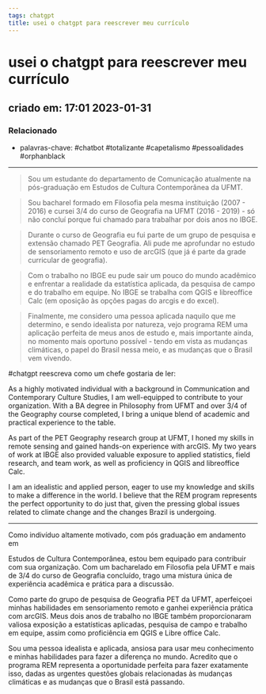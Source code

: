 ```yaml
---
tags: chatgpt
title: usei o chatgpt para reescrever meu currículo
---
```


# usei o chatgpt para reescrever meu currículo

## criado em: 17:01 2023-01-31

### Relacionado

- palavras-chave: #chatbot #totalizante #capetalismo #pessoalidades #orphanblack 

---

>Sou um estudante do departamento de Comunicação atualmente na pós-graduação em Estudos de Cultura Contemporânea da UFMT.

>Sou bacharel formado em Filosofia pela mesma instituição (2007 - 2016) e cursei 3/4 do curso de Geografia na UFMT (2016 - 2019) - só não concluí porque fui chamado para trabalhar por dois anos no IBGE.

>Durante o curso de Geografia eu fui parte de um grupo de pesquisa e extensão chamado PET Geografia. Ali pude me aprofundar no estudo de sensoriamento remoto e uso de arcGIS (que já é parte da grade curricular de geografia).

>Com o trabalho no IBGE eu pude sair um pouco do mundo acadêmico e enfrentar a realidade da estatística aplicada, da pesquisa de campo e do trabalho em equipe. No IBGE se trabalha com QGIS e libreoffice Calc (em oposição às opções pagas do arcgis e do excel).

>Finalmente, me considero uma pessoa aplicada naquilo que me determino, e sendo idealista por natureza, vejo programa REM uma aplicação perfeita de meus anos de estudo e, mais importante ainda, no momento mais oportuno possível - tendo em vista as mudanças climáticas, o papel do Brasil nessa meio, e as mudanças que o Brasil vem vivendo.

#chatgpt reescreva como um chefe gostaria de ler:

As a highly motivated individual with a background in Communication and Contemporary Culture Studies, I am well-equipped to contribute to your organization. With a BA degree in Philosophy from UFMT and over 3/4 of the Geography course completed, I bring a unique blend of academic and practical experience to the table.

As part of the PET Geography research group at UFMT, I honed my skills in remote sensing and gained hands-on experience with arcGIS. My two years of work at IBGE also provided valuable exposure to applied statistics, field research, and team work, as well as proficiency in QGIS and libreoffice Calc.

I am an idealistic and applied person, eager to use my knowledge and skills to make a difference in the world. I believe that the REM program represents the perfect opportunity to do just that, given the pressing global issues related to climate change and the changes Brazil is undergoing.

---

Como indivíduo altamente motivado, com pós graduação em andamento em 

Estudos de Cultura Contemporânea, estou bem equipado para contribuir com sua organização. Com um bacharelado em Filosofia pela UFMT e mais de 3/4 do curso de Geografia concluído, trago uma mistura única de experiência acadêmica e prática para a discussão.

Como parte do grupo de pesquisa de Geografia PET da UFMT, aperfeiçoei minhas habilidades em sensoriamento remoto e ganhei experiência prática com arcGIS. Meus dois anos de trabalho no IBGE também proporcionaram valiosa exposição a estatísticas aplicadas, pesquisa de campo e trabalho em equipe, assim como proficiência em QGIS e Libre office Calc.

Sou uma pessoa idealista e aplicada, ansiosa para usar meu conhecimento e minhas habilidades para fazer a diferença no mundo. Acredito que o programa REM representa a oportunidade perfeita para fazer exatamente isso, dadas as urgentes questões globais relacionadas às mudanças climáticas e as mudanças que o Brasil está passando.